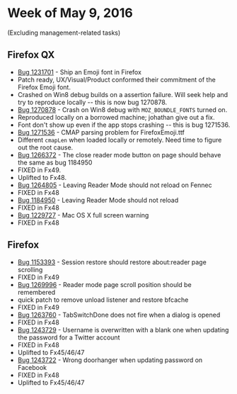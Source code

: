 # Week of May 9, 2016

(Excluding management-related tasks)

## Firefox QX

* [Bug 1231701](https://bugzil.la/1231701) - Ship an Emoji font in Firefox
 * Patch ready, UX/Visual/Product conformed their commitment of the Firefox Emoji font.
 * Crashed on Win8 debug builds on a assertion failure. Will seek help and try to reproduce locally -- this is now bug 1270878.
* [Bug 1270878](https://bugzil.la/1270878) - Crash on Win8 debug with `MOZ_BOUNDLE_FONTS` turned on.
 * Reproduced locally on a borrowed machine; johathan give out a fix.
 * Font don't show up even if the app stops crashing -- this is bug 1271536.
* [Bug 1271536](https://bugzil.la/1271536) - CMAP parsing problem for FirefoxEmoji.ttf
 * Different `cmapLen` when loaded locally or remotely. Need time to figure out the root cause.
* [Bug 1266372](https://bugzil.la/1266372) - The close reader mode button on page should behave the same as bug 1184950
 * FIXED in Fx49.
 * Uplifted to Fx48.
* [Bug 1264805](https://bugzil.la/1264805) - Leaving Reader Mode should not reload on Fennec
 * FIXED in Fx48
* [Bug 1184950](https://bugzil.la/1184950) - Leaving Reader Mode should not reload
 * FIXED in Fx48
* [Bug 1229727](https://bugzil.la/1229727) - Mac OS X full screen warning
 * FIXED in Fx48

## Firefox

* [Bug 1153393](https://bugzil.la/1153393) - Session restore should restore about:reader page scrolling
 * FIXED in Fx49
* [Bug 1269996](https://bugzil.la/1269996) - Reader mode page scroll position should be remembered
 * quick patch to remove unload listener and restore bfcache
 * FIXED in Fx49
* [Bug 1263760](https://bugzil.la/1263760) - TabSwitchDone does not fire when a dialog is opened
 * FIXED in Fx48
* [Bug 1243729](https://bugzil.la/1243729) - Username is overwritten with a blank one when updating the password for a Twitter account
 * FIXED in Fx48
 * Uplifted to Fx45/46/47
* [Bug 1243722](https://bugzil.la/1243722) - Wrong doorhanger when updating password on Facebook
 * FIXED in Fx48
 * Uplifted to Fx45/46/47
